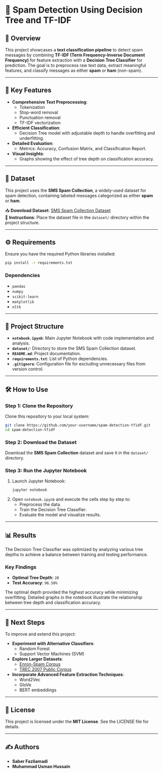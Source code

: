 # 📧 Spam Detection Using Decision Tree and TF-IDF  

## 📌 Overview  
This project showcases a **text classification pipeline** to detect spam messages by combining **TF-IDF (Term Frequency-Inverse Document Frequency)** for feature extraction with a **Decision Tree Classifier** for prediction. The goal is to preprocess raw text data, extract meaningful features, and classify messages as either **spam** or **ham** (non-spam).  

---

## 🚀 Key Features  
- **Comprehensive Text Preprocessing**:  
  - Tokenization  
  - Stop-word removal  
  - Punctuation removal  
  - TF-IDF vectorization  
- **Efficient Classification**:  
  - Decision Tree model with adjustable depth to handle overfitting and underfitting.  
- **Detailed Evaluation**:  
  - Metrics: Accuracy, Confusion Matrix, and Classification Report.  
- **Visual Insights**:  
  - Graphs showing the effect of tree depth on classification accuracy.  

---

## 📂 Dataset  
This project uses the **SMS Spam Collection**, a widely-used dataset for spam detection, containing labeled messages categorized as either **spam** or **ham**.  

📥 **Download Dataset**: [SMS Spam Collection Dataset](https://archive.ics.uci.edu/ml/datasets/sms+spam+collection)  
📁 **Instructions**: Place the dataset file in the `dataset/` directory within the project structure.  

---

## ⚙️ Requirements  
Ensure you have the required Python libraries installed:  
```bash  
pip install -r requirements.txt  
```  

### Dependencies  
- `pandas`  
- `numpy`  
- `scikit-learn`  
- `matplotlib`  
- `nltk`  

---

## 📁 Project Structure  
- **`notebook.ipynb`**: Main Jupyter Notebook with code implementation and analysis.  
- **`dataset/`**: Directory to store the SMS Spam Collection dataset.  
- **`README.md`**: Project documentation.  
- **`requirements.txt`**: List of Python dependencies.  
- **`.gitignore`**: Configuration file for excluding unnecessary files from version control.  

---

## 🛠️ How to Use  

### Step 1: Clone the Repository  
Clone this repository to your local system:  
```bash  
git clone https://github.com/your-username/spam-detection-tfidf.git  
cd spam-detection-tfidf  
```  

### Step 2: Download the Dataset  
Download the **SMS Spam Collection** dataset and save it in the `dataset/` directory.  

### Step 3: Run the Jupyter Notebook  
1. Launch Jupyter Notebook:  
   ```bash  
   jupyter notebook  
   ```  
2. Open `notebook.ipynb` and execute the cells step by step to:  
   - Preprocess the data.  
   - Train the Decision Tree Classifier.  
   - Evaluate the model and visualize results.  

---

## 📊 Results  
The Decision Tree Classifier was optimized by analyzing various tree depths to achieve a balance between training and testing performance.  

### Key Findings  
- **Optimal Tree Depth**: `20`  
- **Test Accuracy**: `96.50%`  

The optimal depth provided the highest accuracy while minimizing overfitting. Detailed graphs in the notebook illustrate the relationship between tree depth and classification accuracy.  

---

## 🌟 Next Steps  
To improve and extend this project:  
- **Experiment with Alternative Classifiers**:  
  - Random Forest  
  - Support Vector Machines (SVM)  
- **Explore Larger Datasets**:  
  - [Enron-Spam Corpus](http://www.aueb.gr/users/ion/data/enron-spam/)  
  - [TREC 2007 Public Corpus](http://plg.uwaterloo.ca/~gvcormac/treccorpus07/)  
- **Incorporate Advanced Feature Extraction Techniques**:  
  - Word2Vec  
  - GloVe  
  - BERT embeddings  

---

## 📜 License  
This project is licensed under the **MIT License**. See the LICENSE file for details.  

---

## ✍️ Authors  
- **Saber Fazliamadi**  
- **Muhammad Usman Hussain**  
